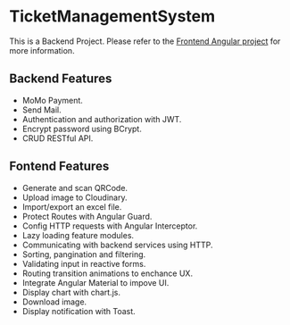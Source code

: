 # TicketManagementSystem

This is a Backend Project. Please refer to the [Frontend Angular project](https://github.com/NguyenTanTu12345/TicketManagementSystem/tree/NTTu_FE) for more information. 

## Backend Features

- MoMo Payment.
- Send Mail.
- Authentication and authorization with JWT.
- Encrypt password using BCrypt.
- CRUD RESTful API.


## Fontend Features

- Generate and scan QRCode.
- Upload image to Cloudinary.
- Import/export an excel file.
- Protect Routes with Angular Guard.
- Config HTTP requests with Angular Interceptor.
- Lazy loading feature modules.
- Communicating with backend services using HTTP.
- Sorting, pangination and filtering.
- Validating input in reactive forms.
- Routing transition animations to enchance UX.
- Integrate Angular Material to impove UI.
- Display chart with chart.js.
- Download image.
- Display notification with Toast.





